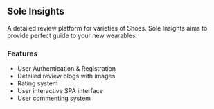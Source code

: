 
## Sole Insights

A detailed review platform for varieties of Shoes. Sole Insights aims to provide perfect guide to your new wearables.

### Features

- User Authentication & Registration
- Detailed review blogs with images
- Rating system
- User interactive SPA interface
- User commenting system